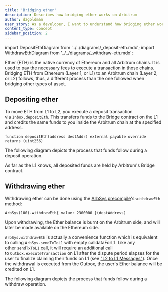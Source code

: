 ```yaml
---
title: 'Bridging ether'
description: Describes how bridging ether works on Arbitrum
author: dzgoldman
user_story: As a developer, I want to understand how bridging ether works on Arbitrum
content_type: concept
sidebar_position: 2
---
```


import DepositEthDiagram from '../../diagrams/_deposit-eth.mdx';
import WithdrawEthDiagram from '../../diagrams/_withdraw-eth.mdx';

Ether (ETH) is the native currency of Ethereum and all Arbitrum chains. It is used to pay the necessary fees to execute a transaction in those chains. Bridging ETH from Ethereum (Layer 1, or L1) to an Arbitrum chain (Layer 2, or L2) follows, thus, a different process than the one followed when bridging other types of asset.

## Depositing ether

To move ETH from L1 to L2, you execute a deposit transaction via `Inbox.depositEth`. This transfers funds to the Bridge contract on the L1 and credits the same funds to you inside the Arbitrum chain at the specified address.

```sol
function depositEth(address destAddr) external payable override returns (uint256)
```

The following diagram depicts the process that funds follow during a deposit operation.

<DepositEthDiagram />

As far as the L1 knows, all deposited funds are held by Arbitrum's Bridge contract.

## Withdrawing ether

Withdrawing ether can be done using the [ArbSys precompile](/build-decentralized-apps/precompiles/reference#arbsys)'s `withdrawEth` method:

```sol
ArbSys(100).withdrawEth{ value: 2300000 }(destAddress)
```

Upon withdrawing, the Ether balance is burnt on the Arbitrum side, and will later be made available on the Ethereum side.

`ArbSys.withdrawEth` is actually a convenience function which is equivalent to calling `ArbSys.sendTxToL1` with empty calldataForL1. Like any other `sendTxToL1` call, it will require an additional call to `Outbox.executeTransaction` on L1 after the dispute period elapses for the user to finalize claiming their funds on L1 (see ["L2 to L1 Messages"](/arbos/l2-to-l1-messaging.mdx)). Once the withdrawal is executed from the Outbox, the user's Ether balance will be credited on L1.

The following diagram depicts the process that funds follow during a withdraw operation.

<WithdrawEthDiagram />
